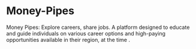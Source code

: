 # Money-Pipes
Money Pipes: Explore careers, share jobs. A platform designed to educate and guide individuals on various career options and high-paying opportunities available in their region, at the time .
